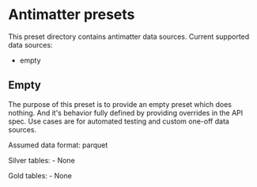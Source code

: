 # Antimatter presets

This preset directory contains antimatter data sources. Current supported data sources:
- empty

## Empty
The purpose of this preset is to provide an empty preset which does nothing.
And it's behavior fully defined by providing overrides in the API spec.
Use cases are for automated testing and custom one-off data sources.

Assumed data format: parquet

Silver tables:
    - None

Gold tables:
    - None